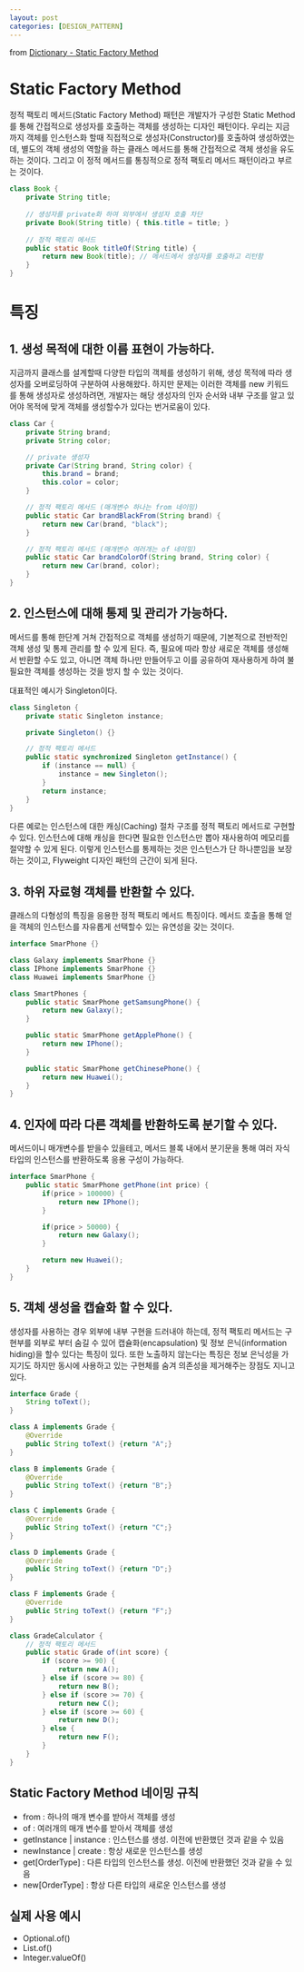 ```yaml
---
layout: post
categories: [DESIGN_PATTERN]
---
```

from [Dictionary - Static Factory Method](https://github.com/newkayak12/Dictionary/blob/master/java/designPattern/17.StaticFactoryMethod.md)


# Static Factory Method

정적 팩토리 메서드(Static Factory Method) 패턴은 개발자가 구성한 Static Method를 통해 간접적으로 생성자를 호출하는 객체를 생성하는 디자인 패턴이다. 
우리는 지금까지 객체를 인스턴스화 할때 직접적으로 생성자(Constructor)를 호출하여 생성하였는데, 
별도의 객체 생성의 역할을 하는 클래스 메서드를 통해 간접적으로 객체 생성을 유도하는 것이다. 그리고 이 정적 메서드를 통칭적으로 정적 팩토리 메서드 패턴이라고 부르는 것이다.

```java
class Book {
    private String title;
    
    // 생성자를 private화 하여 외부에서 생성자 호출 차단
    private Book(String title) { this.title = title; }
    
    // 정적 팩토리 메서드
    public static Book titleOf(String title) {
        return new Book(title); // 메서드에서 생성자를 호출하고 리턴함
    }
}
```

# 특징
## 1. 생성 목적에 대한 이름 표현이 가능하다.
지금까지 클래스를 설계할때 다양한 타입의 객체를 생성하기 위해, 생성 목적에 따라 생성자를 오버로딩하여 구분하여 사용해왔다.
하지만 문제는 이러한 객체를 new 키워드를 통해 생성자로 생성하려면, 개발자는 해당 생성자의 인자 순서와 내부 구조를 알고 있어야 목적에 맞게 객체를 생성할수가 있다는 번거로움이 있다.
```java
class Car {
    private String brand;
    private String color;

    // private 생성자
    private Car(String brand, String color) {
        this.brand = brand;
        this.color = color;
    }

    // 정적 팩토리 메서드 (매개변수 하나는 from 네이밍)
    public static Car brandBlackFrom(String brand) {
        return new Car(brand, "black");
    }

    // 정적 팩토리 메서드 (매개변수 여러개는 of 네이밍)
    public static Car brandColorOf(String brand, String color) {
        return new Car(brand, color);
    }
}
```

## 2. 인스턴스에 대해 통제 및 관리가 가능하다. 
메서드를 통해 한단계 거쳐 간접적으로 객체를 생성하기 때문에, 기본적으로 전반적인 객체 생성 및 통제 관리를 할 수 있게 된다.
즉, 필요에 따라 항상 새로운 객체를 생성해서 반환할 수도 있고, 아니면 객체 하나만 만들어두고 이를 공유하여 재사용하게 하여 불필요한 객체를 생성하는 것을 방지 할 수 있는 것이다.

대표적인 예시가 Singleton이다.
```java
class Singleton {
    private static Singleton instance;

    private Singleton() {}

    // 정적 팩토리 메서드
    public static synchronized Singleton getInstance() {
        if (instance == null) {
            instance = new Singleton();
        }
        return instance;
    }
}
```

다른 예로는 인스턴스에 대한 캐싱(Caching) 절차 구조를 정적 팩토리 메서드로 구현할 수 있다. 인스턴스에 대해 캐싱을 한다면 필요한 인스턴스만 뽑아 재사용하여 메모리를 절약할 수 있게 된다.
이렇게 인스턴스를 통제하는 것은 인스턴스가 단 하나뿐임을 보장하는 것이고, Flyweight 디자인 패턴의 근간이 되게 된다.

## 3. 하위 자료형 객체를 반환할 수 있다.
클래스의 다형성의 특징을 응용한 정적 팩토리 메서드 특징이다. 메서드 호출을 통해 얻을 객체의 인스턴스를 자유롭게 선택할수 있는 유연성을 갖는 것이다.

```java
interface SmarPhone {}

class Galaxy implements SmarPhone {}
class IPhone implements SmarPhone {}
class Huawei implements SmarPhone {}

class SmartPhones {
    public static SmarPhone getSamsungPhone() {
        return new Galaxy();
    }

    public static SmarPhone getApplePhone() {
        return new IPhone();
    }

    public static SmarPhone getChinesePhone() {
        return new Huawei();
    }
}
```

## 4. 인자에 따라 다른 객체를 반환하도록 분기할 수 있다. 
메서드이니 매개변수를 받을수 있을테고, 메서드 블록 내에서 분기문을 통해 여러 자식 타입의 인스턴스를 반환하도록 응용 구성이 가능하다.
```java
interface SmarPhone {
    public static SmarPhone getPhone(int price) {
        if(price > 100000) {
            return new IPhone();
        }

        if(price > 50000) {
            return new Galaxy();
        }

        return new Huawei();
    }
}
```

## 5. 객체 생성을 캡슐화 할 수 있다.
생성자를 사용하는 경우 외부에 내부 구현을 드러내야 하는데, 정적 팩토리 메서드는 구현부를 외부로 부터 숨길 수 있어 캡슐화(encapsulation) 및 정보 은닉(information hiding)을 할수 있다는 특징이 있다.
또한 노출하지 않는다는 특징은 정보 은닉성을 가지기도 하지만 동시에 사용하고 있는 구현체를 숨겨 의존성을 제거해주는 장점도 지니고 있다.

```java
interface Grade {
    String toText();
}

class A implements Grade {
    @Override
    public String toText() {return "A";}
}

class B implements Grade {
    @Override
    public String toText() {return "B";}
}

class C implements Grade {
    @Override
    public String toText() {return "C";}
}

class D implements Grade {
    @Override
    public String toText() {return "D";}
}

class F implements Grade {
    @Override
    public String toText() {return "F";}
}

class GradeCalculator {
    // 정적 팩토리 메서드
    public static Grade of(int score) {
        if (score >= 90) {
            return new A();
        } else if (score >= 80) {
            return new B();
        } else if (score >= 70) {
            return new C();
        } else if (score >= 60) {
            return new D();
        } else {
            return new F();
        }
    }
}
```

## Static Factory Method 네이밍 규칙
- from : 하나의 매개 변수를 받아서 객체를 생성
- of : 여러개의 매개 변수를 받아서 객체를 생성
- getInstance | instance : 인스턴스를 생성. 이전에 반환했던 것과 같을 수 있음
- newInstance | create : 항상 새로운 인스턴스를 생성
- get[OrderType] : 다른 타입의 인스턴스를 생성. 이전에 반환했던 것과 같을 수 있음
- new[OrderType] : 항상 다른 타입의 새로운 인스턴스를 생성

## 실제 사용 예시
- Optional.of()
- List.of()
- Integer.valueOf()
